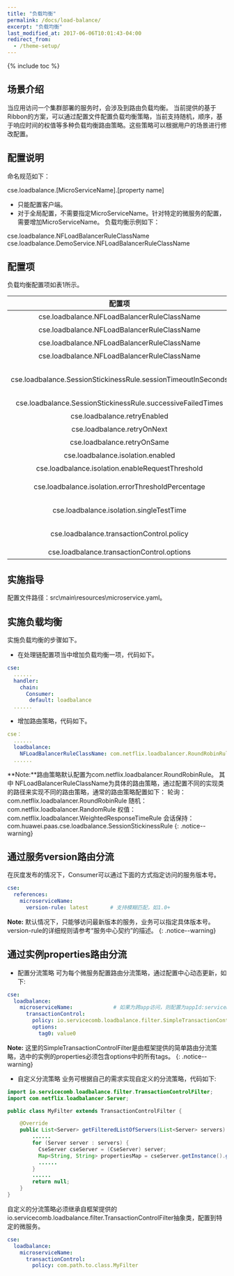 ```yaml
---
title: "负载均衡"
permalink: /docs/load-balance/
excerpt: "负载均衡"
last_modified_at: 2017-06-06T10:01:43-04:00
redirect_from:
  - /theme-setup/
---
```



{% include toc %}

## 场景介绍

当应用访问一个集群部署的服务时，会涉及到路由负载均衡。 当前提供的基于Ribbon的方案，可以通过配置文件配置负载均衡策略，当前支持随机，顺序，基于响应时间的权值等多种负载均衡路由策略。这些策略可以根据用户的场景进行修改配置。

## 配置说明

命名规范如下：

cse.loadbalance.[MicroServiceName].[property name]

- 只能配置客户端。
- 对于全局配置，不需要指定MicroServiceName。针对特定的微服务的配置，需要增加MicroServiceName。
负载均衡示例如下：

cse.loadbalance.NFLoadBalancerRuleClassName
cse.loadbalance.DemoService.NFLoadBalancerRuleClassName

## 配置项

负载均衡配置项如表1所示。

|配置项|配置值参考|说明|
|:----:|:-----:|:------:|
|cse.loadbalance.NFLoadBalancerRuleClassName|com.netflix.loadbalancer.RoundRobinRule|基于轮询的路由选择策略。|
|cse.loadbalance.NFLoadBalancerRuleClassName|com.netflix.loadbalancer.RandomRule|基于随机的路由选择策略。|
|cse.loadbalance.NFLoadBalancerRuleClassName|com.netflix.loadbalancer.WeightedResponseTimeRule|基于服务器响应时间的路由选择策略。|
|cse.loadbalance.NFLoadBalancerRuleClassName|com.huawei.paas.cse.loadbalance.SessionStickinessRule|会话保持路由选择策略。|
|cse.loadbalance.SessionStickinessRule.sessionTimeoutInSeconds|30|客户端闲置时间，超过限制后选择后面的服务器。（说明：暂不支持微服务配置。e.g. cse.loadbalance.SessionStickinessRule.sessionTimeoutInSeconds，不能配置为cse.loadbalance.DemoService.SessionStickinessRule.sessionTimeoutInSeconds）。|
|cse.loadbalance.SessionStickinessRule.successiveFailedTimes|5|客户端失败次数，超过后会切换服务器（暂不支持微服务配置）。|
|cse.loadbalance.retryEnabled|FALSE|负载均衡捕获到服务调用异常，是否进行重试。|
|cse.loadbalance.retryOnNext|0|尝试新的服务器的次数。|
|cse.loadbalance.retryOnSame|0|同一个服务器尝试的次数。|
|cse.loadbalance.isolation.enabled|FALSE|是否开启故障实例隔离功能。|
|cse.loadbalance.isolation.enableRequestThreshold|20|当实例的调用总次数达到该值时开始进入隔离逻辑门槛，需为整数，默认值为20。|
|cse.loadbalance.isolation.errorThresholdPercentage|20|实例故障隔离错误百分比，需为(0,100]区间整数，默认值为20，大于该值时该实例被隔离。|
|cse.loadbalance.isolation.singleTestTime|10000|故障实例单点测试时间，单位为ms，默认值为10000，当前时间与该实例上次被调用到的时间差大于该值时该实例有机会被调用到。|
|cse.loadbalance.transactionControl.policy|io.servicecomb.loadbalance.filter.SimpleTransactionControlFilter|动态路由分流策略，框架提供了简单的分流机制，开发者也可以实现自定义的分流过滤策略。|
|cse.loadbalance.transactionControl.options|key/value pairs|针对SimpleTransactionControlFilter分流策略的配置项，可添加任意项过滤标签。|

## 实施指导

配置文件路径：src\main\resources\microservice.yaml。

## 实施负载均衡

实施负载均衡的步骤如下。

- 在处理链配置项当中增加负载均衡一项，代码如下。
```yaml
cse:
  ......
  handler:
    chain:
      Consumer:
       default: loadbalance
  ......
```
- 增加路由策略，代码如下。
```yaml
cse：
  ......
  loadbalance:
    NFLoadBalancerRuleClassName: com.netflix.loadbalancer.RoundRobinRule
  ......   
``` 

**Note:**路由策略默认配置为com.netflix.loadbalancer.RoundRobinRule。
其中 NFLoadBalancerRuleClassName为具体的路由策略，通过配置不同的实现类的路径来实现不同的路由策略，通常的路由策略配置如下：
轮询： com.netflix.loadbalancer.RoundRobinRule
随机：com.netflix.loadbalancer.RandomRule
权值：com.netflix.loadbalancer.WeightedResponseTimeRule
会话保持：com.huawei.paas.cse.loadbalance.SessionStickinessRule
{: .notice--warning}

## 通过服务version路由分流

在灰度发布的情况下，Consumer可以通过下面的方式指定访问的服务版本号。

```yaml
cse:
  references:
    microserviceName:
      version-rule: latest       # 支持模糊匹配，如1.0+
```

**Note:** 默认情况下，只能够访问最新版本的服务，业务可以指定具体版本号。 version-rule的详细规则请参考“服务中心契约”的描述。
{: .notice--warning}

## 通过实例properties路由分流


- 配置分流策略
  可为每个微服务配置路由分流策略，通过配置中心动态更新，如下:

```yaml
cse:
  loadbalance:
    microserviceName:             # 如果为跨app访问，则配置为appId:serviceName
      transactionControl:
        policy: io.servicecomb.loadbalance.filter.SimpleTransactionControlFilter
        options:
          tag0: value0
```

**Note:** 这里的SimpleTransactionControlFilter是由框架提供的简单路由分流策略，选中的实例的properties必须包含options中的所有tags。
{: .notice--warning}

- 自定义分流策略
  业务可根据自己的需求实现自定义的分流策略，代码如下:
```java
import io.servicecomb.loadbalance.filter.TransactionControlFilter;
import com.netflix.loadbalancer.Server;

public class MyFilter extends TransactionControlFilter {

    @Override
    public List<Server> getFilteredListOfServers(List<Server> servers) {
        ......
        for (Server server : servers) {
          CseServer cseServer = (CseServer) server;
          Map<String, String> propertiesMap = cseServer.getInstance().getProperties();
          ......
        }
        ......
        return null;
    }
}
```

自定义的分流策略必须继承自框架提供的io.servicecomb.loadbalance.filter.TransactionControlFilter抽象类，配置到特定的微服务。

```yaml
cse:
  loadbalance:
    microserviceName:
      transactionControl:
        policy: com.path.to.class.MyFilter
```